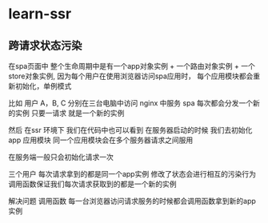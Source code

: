 # learn-ssr

## 跨请求状态污染

在spa页面中 整个生命周期中是有一个app对象实例 + 一个路由对象实例 + 一个store对象实例, 因为每个用户在使用浏览器访问spa应用时， 每个应用模块都会重新初始化，单例模式

比如 用户 A，B, C 分别在三台电脑中访问 nginx 中服务 spa 每次都会分发一个新的实例 只要一请求 就是一个新的实例

然后 在ssr 环境下 我们在代码中也可以看到 在服务器启动的时候 我们去初始化 app 应用模块 同一个应用模块会在多个服务器请求之间服用 

在服务端一般只会初始化请求一次

三个用户 每次请求拿到的都是同一个app实例 修改了状态会进行相互的污染行为 调用函数保证我们每次请求获取到的都是一个新的实例

解决问题 调用函数 每一台浏览器访问请求服务的时候都会调用函数拿到新的app 实例